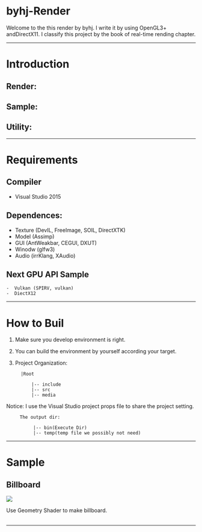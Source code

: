 # byhj-Render

Welcome to the this render by byhj. I write it by using OpenGL3+ andDirectX11. I classify this project by the book of real-time rending chapter.

---

# Introduction

## Render:
## Sample:     
## Utility:

---

# Requirements

## Compiler
  - Visual Studio 2015

## Dependences:
  - Texture (DevIL, FreeImage, SOIL, DirectXTK)
  - Model (Assimp)
  - GUI (AntWeakbar, CEGUI, DXUT)
  - Winodw (glfw3)
  - Audio (irrKlang, XAudio)

## Next GPU API Sample
    -  Vulkan (SPIRV, vulkan)
    -  DiectX12

---

# How to Buil

 1. Make sure you develop environment is right.
 2. You can build the environment by yourself according your target.
 3. Project Organization:

		  |Root

              |-- include
              |-- src
              |-- media

 Notice: I use the Visual Studio project props file to share the project setting.

         The output dir:

              |-- bin(Execute Dir)
              |-- temp(temp file we possibly not need)

---

# Sample

## Billboard
<img src="http://7xs5mn.com1.z0.glb.clouddn.com/Billboard.png">



Use Geometry Shader to make billboard.
<br><br>

---

